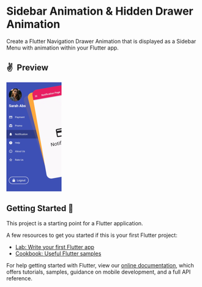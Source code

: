 # Sidebar Animation & Hidden Drawer Animation

Create a Flutter Navigation Drawer Animation that is displayed as a Sidebar Menu with animation within your Flutter app.

## ✌ Preview
![](assets/demo.gif)

## Getting Started 📕

This project is a starting point for a Flutter application.

A few resources to get you started if this is your first Flutter project:

- [Lab: Write your first Flutter app](https://flutter.dev/docs/get-started/codelab)
- [Cookbook: Useful Flutter samples](https://flutter.dev/docs/cookbook)

For help getting started with Flutter, view our
[online documentation](https://flutter.dev/docs), which offers tutorials,
samples, guidance on mobile development, and a full API reference.
